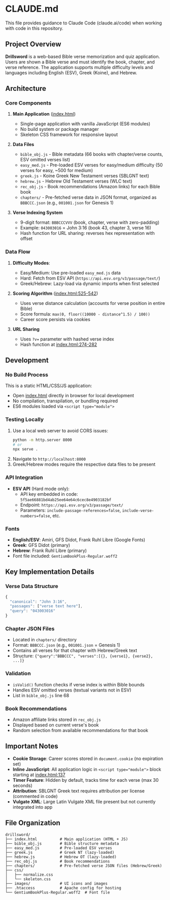 # CLAUDE.md

This file provides guidance to Claude Code (claude.ai/code) when working with code in this repository.

## Project Overview

**Drillsword** is a web-based Bible verse memorization and quiz application. Users are shown a Bible verse and must identify the book, chapter, and verse reference. The application supports multiple difficulty levels and languages including English (ESV), Greek (Koine), and Hebrew.

## Architecture

### Core Components

1. **Main Application** ([index.html](index.html))
   - Single-page application with vanilla JavaScript (ES6 modules)
   - No build system or package manager
   - Skeleton CSS framework for responsive layout

2. **Data Files**
   - `bible_obj.js` - Bible metadata (66 books with chapter/verse counts, ESV omitted verses list)
   - `easy_med.js` - Pre-loaded ESV verses for easy/medium difficulty (50 verses for easy, ~500 for medium)
   - `greek.js` - Koine Greek New Testament verses (SBLGNT text)
   - `hebrew.js` - Hebrew Old Testament verses (WLC text)
   - `rec_obj.js` - Book recommendations (Amazon links) for each Bible book
   - `chapters/` - Pre-fetched verse data in JSON format, organized as `BBBCCC.json` (e.g., `001001.json` for Genesis 1)

3. **Verse Indexing System**
   - 9-digit format: `BBBCCCVVV` (book, chapter, verse with zero-padding)
   - Example: `043003016` = John 3:16 (book 43, chapter 3, verse 16)
   - Hash function for URL sharing: reverses hex representation with offset

### Data Flow

1. **Difficulty Modes**:
   - Easy/Medium: Use pre-loaded `easy_med.js` data
   - Hard: Fetch from ESV API (`https://api.esv.org/v3/passage/text/`)
   - Greek/Hebrew: Lazy-load via dynamic imports when first selected

2. **Scoring Algorithm** ([index.html:525-542](index.html#L525-L542))
   - Uses verse distance calculation (accounts for verse position in entire Bible)
   - Score formula: `max(0, floor((10000 - distance^1.5) / 100))`
   - Career score persists via cookies

3. **URL Sharing**
   - Uses `?v=` parameter with hashed verse index
   - Hash function at [index.html:274-282](index.html#L274-L282)

## Development

### No Build Process

This is a static HTML/CSS/JS application:
- Open [index.html](index.html) directly in browser for local development
- No compilation, transpilation, or bundling required
- ES6 modules loaded via `<script type="module">`

### Testing Locally

1. Use a local web server to avoid CORS issues:
   ```bash
   python -m http.server 8000
   # or
   npx serve .
   ```
2. Navigate to `http://localhost:8000`
3. Greek/Hebrew modes require the respective data files to be present

### API Integration

- **ESV API** (Hard mode only):
  - API key embedded in code: `5f5ae66881bd4ab25ee64e64c6cec8e4903182bf`
  - Endpoint: `https://api.esv.org/v3/passage/text/`
  - Parameters: `include-passage-references=false`, `include-verse-numbers=false`, etc.

### Fonts

- **English/ESV**: Amiri, GFS Didot, Frank Ruhl Libre (Google Fonts)
- **Greek**: GFS Didot (primary)
- **Hebrew**: Frank Ruhl Libre (primary)
- Font file included: `GentiumBookPlus-Regular.woff2`

## Key Implementation Details

### Verse Data Structure

```javascript
{
  "canonical": "John 3:16",
  "passages": ["verse text here"],
  "query": "043003016"
}
```

### Chapter JSON Files

- Located in `chapters/` directory
- Format: `BBBCCC.json` (e.g., `001001.json` = Genesis 1)
- Contains all verses for that chapter with Hebrew/Greek text
- Structure: `{"query":"BBBCCC", "verses":[{}, {verse1}, {verse2}, ...]}`

### Validation

- `isValid()` function checks if verse index is within Bible bounds
- Handles ESV omitted verses (textual variants not in ESV)
- List in `bible_obj.js` line 68

### Book Recommendations

- Amazon affiliate links stored in `rec_obj.js`
- Displayed based on current verse's book
- Random selection from available recommendations for that book

## Important Notes

- **Cookie Storage**: Career scores stored in `document.cookie` (no expiration set)
- **Inline JavaScript**: All application logic in `<script type="module">` block starting at [index.html:137](index.html#L137)
- **Timer Feature**: Hidden by default, tracks time for each verse (max 30 seconds)
- **Attribution**: SBLGNT Greek text requires attribution per license (commented in code)
- **Vulgate XML**: Large Latin Vulgate XML file present but not currently integrated into app

## File Organization

```
drillsword/
├── index.html          # Main application (HTML + JS)
├── bible_obj.js        # Bible structure metadata
├── easy_med.js         # Pre-loaded ESV verses
├── greek.js            # Greek NT (lazy-loaded)
├── hebrew.js           # Hebrew OT (lazy-loaded)
├── rec_obj.js          # Book recommendations
├── chapters/           # Pre-fetched verse JSON files (Hebrew/Greek)
├── css/
│   ├── normalize.css
│   └── skeleton.css
├── images/             # UI icons and images
├── .htaccess           # Apache config for hosting
└── GentiumBookPlus-Regular.woff2  # Font file
```
